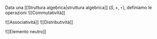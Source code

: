 Data una [[Struttura algebrica|struttura algebrica]] $(S, +, \star)$, definiamo le operazioni 
![[Commutatività]]

![[Associatività]]
![[Distributività]]

![[Elemento neutro]]
